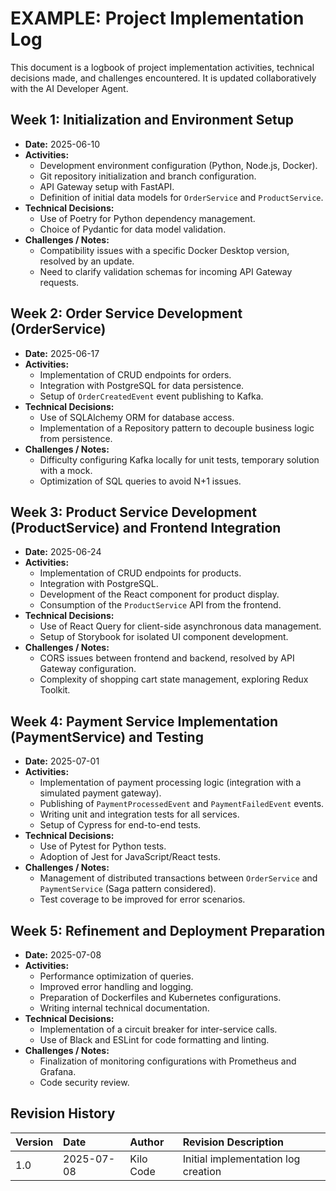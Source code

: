 # EXAMPLE: Project Implementation Log

This document is a logbook of project implementation activities, technical decisions made, and challenges encountered. It is updated collaboratively with the AI Developer Agent.

## Week 1: Initialization and Environment Setup

*   **Date:** 2025-06-10
*   **Activities:**
    *   Development environment configuration (Python, Node.js, Docker).
    *   Git repository initialization and branch configuration.
    *   API Gateway setup with FastAPI.
    *   Definition of initial data models for `OrderService` and `ProductService`.
*   **Technical Decisions:**
    *   Use of Poetry for Python dependency management.
    *   Choice of Pydantic for data model validation.
*   **Challenges / Notes:**
    *   Compatibility issues with a specific Docker Desktop version, resolved by an update.
    *   Need to clarify validation schemas for incoming API Gateway requests.

## Week 2: Order Service Development (OrderService)

*   **Date:** 2025-06-17
*   **Activities:**
    *   Implementation of CRUD endpoints for orders.
    *   Integration with PostgreSQL for data persistence.
    *   Setup of `OrderCreatedEvent` event publishing to Kafka.
*   **Technical Decisions:**
    *   Use of SQLAlchemy ORM for database access.
    *   Implementation of a Repository pattern to decouple business logic from persistence.
*   **Challenges / Notes:**
    *   Difficulty configuring Kafka locally for unit tests, temporary solution with a mock.
    *   Optimization of SQL queries to avoid N+1 issues.

## Week 3: Product Service Development (ProductService) and Frontend Integration

*   **Date:** 2025-06-24
*   **Activities:**
    *   Implementation of CRUD endpoints for products.
    *   Integration with PostgreSQL.
    *   Development of the React component for product display.
    *   Consumption of the `ProductService` API from the frontend.
*   **Technical Decisions:**
    *   Use of React Query for client-side asynchronous data management.
    *   Setup of Storybook for isolated UI component development.
*   **Challenges / Notes:**
    *   CORS issues between frontend and backend, resolved by API Gateway configuration.
    *   Complexity of shopping cart state management, exploring Redux Toolkit.

## Week 4: Payment Service Implementation (PaymentService) and Testing

*   **Date:** 2025-07-01
*   **Activities:**
    *   Implementation of payment processing logic (integration with a simulated payment gateway).
    *   Publishing of `PaymentProcessedEvent` and `PaymentFailedEvent` events.
    *   Writing unit and integration tests for all services.
    *   Setup of Cypress for end-to-end tests.
*   **Technical Decisions:**
    *   Use of Pytest for Python tests.
    *   Adoption of Jest for JavaScript/React tests.
*   **Challenges / Notes:**
    *   Management of distributed transactions between `OrderService` and `PaymentService` (Saga pattern considered).
    *   Test coverage to be improved for error scenarios.

## Week 5: Refinement and Deployment Preparation

*   **Date:** 2025-07-08
*   **Activities:**
    *   Performance optimization of queries.
    *   Improved error handling and logging.
    *   Preparation of Dockerfiles and Kubernetes configurations.
    *   Writing internal technical documentation.
*   **Technical Decisions:**
    *   Implementation of a circuit breaker for inter-service calls.
    *   Use of Black and ESLint for code formatting and linting.
*   **Challenges / Notes:**
    *   Finalization of monitoring configurations with Prometheus and Grafana.
    *   Code security review.

## Revision History

| Version | Date       | Author    | Revision Description                                     |
| :------ | :--------- | :-------- | :------------------------------------------------------- |
| 1.0     | 2025-07-08 | Kilo Code | Initial implementation log creation                      |